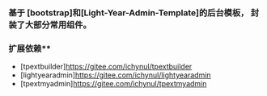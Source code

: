 ### 基于 [bootstrap]和[Light-Year-Admin-Template]的后台模板， 封装了大部分常用组件。
### 扩展依赖**
* [tpextbuilder]<https://gitee.com/ichynul/tpextbuilder>
* [lightyearadmin]<https://gitee.com/ichynul/lightyearadmin>
* [tpextmyadmin]<https://gitee.com/ichynul/tpextmyadmin>